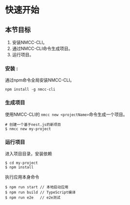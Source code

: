 # 快速开始

## 本节目标
1. 安装NMCC-CLI。
2. 通过NMCC-CLI命令生成项目。
3. 运行项目。

### 安装 :
通过npm命令全局安装NMCC-CLI。
```
npm install -g nmcc-cli
```

### 生成项目
使用NMCC-CLI的 ``nmcc new <projectName>``命令生成一个项目。

```
# 创建一个基于nest.js的新项目
$ nmcc new my-project
```

### 运行项目
进入项目目录，安装依赖
```
$ cd my-project
$ npm install
```
执行应用本身命令
```
$ npm run start // 本地启动应用
$ npm run build // TypeScript编译
$ npm run e2e   // e2e测试
```
